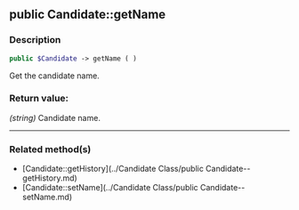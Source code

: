 ## public Candidate::getName

### Description    

```php
public $Candidate -> getName ( )
```

Get the candidate name.    


### Return value:   

*(string)* Candidate name.


---------------------------------------

### Related method(s)      

* [Candidate::getHistory](../Candidate Class/public Candidate--getHistory.md)    
* [Candidate::setName](../Candidate Class/public Candidate--setName.md)    
